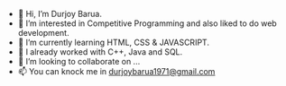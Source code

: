 - 👋 Hi, I’m Durjoy Barua.
- 👀 I’m interested in Competitive Programming and also liked to do web development.
- 🌱 I’m currently learning HTML, CSS & JAVASCRIPT.
- 🌱 I already worked with C++, Java and SQL.
- 💞️ I’m looking to collaborate on ...
- 📫 You can knock me in durjoybarua1971@gmail.com

<!---
Durjoy1971/Durjoy1971 is a ✨ special ✨ repository because its `README.md` (this file) appears on your GitHub profile.
You can click the Preview link to take a look at your changes.
--->
